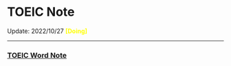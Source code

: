 # TOEIC Note

Update: 2022/10/27 <font color=yellow><b>[Doing]</b></font>

--- 

### [TOEIC Word Note](https://github.com/cwt100/Study-Notes/blob/main/Notes/TOEIC-Notes/TOEIC-Word-Note.md)